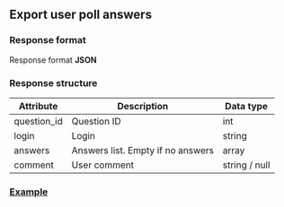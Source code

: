 ## Export user poll answers
### Response format
Response format **JSON**
### Response structure
| Attribute   | Description                       | Data type     |
|-------------|-----------------------------------|---------------|
| question_id | Question ID                       | int           |
| login       | Login                             | string        |
| answers     | Answers list. Empty if no answers | array         |
| comment     | User comment                      | string / null |

### [Example](https://github.com/cleverlms/integration-docs/blob/main/examples/v2/poll/poll-user-answers.json)